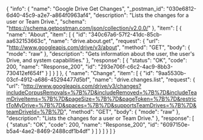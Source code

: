 {
  "info": {
    "name": "Google Drive Get Changes",
    "_postman_id": "030e6812-6d40-45c9-a2e7-a864f0963af4",
    "description": "Lists the changes for a user or Team Drive.",
    "schema": "https://schema.getpostman.com/json/collection/v2.0.0/"
  },
  "item": [
    {
      "name": "About",
      "item": [
        {
          "id": "340c67a6-57f2-41dc-85cb-aa632153663c",
          "name": "drive.about.get",
          "request": {
            "url": "http://www.googleapis.com/drive/v3/about",
            "method": "GET",
            "body": {
              "mode": "raw"
            },
            "description": "Gets information about the user, the user's Drive, and system capabilities."
          },
          "response": [
            {
              "status": "OK",
              "code": 200,
              "name": "Response_200",
              "id": "293e706f-c6c2-4ac9-8bb3-730412ef654f"
            }
          ]
        }
      ]
    },
    {
      "name": "Change",
      "item": [
        {
          "id": "9aa5530b-03cf-4912-a686-45294477d5bf",
          "name": "drive.changes.list",
          "request": {
            "url": "http://www.googleapis.com/drive/v3/changes?includeCorpusRemovals=%7B%7D&includeRemoved=%7B%7D&includeTeamDriveItems=%7B%7D&pageSize=%7B%7D&pageToken=%7B%7D&restrictToMyDrive=%7B%7D&spaces=%7B%7D&supportsTeamDrives=%7B%7D&teamDriveId=%7B%7D",
            "method": "GET",
            "body": {
              "mode": "raw"
            },
            "description": "Lists the changes for a user or Team Drive."
          },
          "response": [
            {
              "status": "OK",
              "code": 200,
              "name": "Response_200",
              "id": "6097150e-b5a4-4ae2-8469-2488cdf1b4df"
            }
          ]
        }
      ]
    }
  ]
}